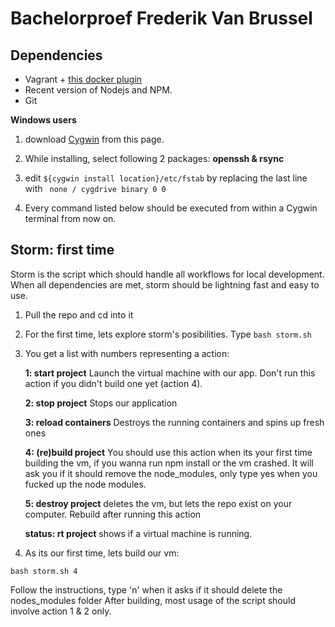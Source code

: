 Bachelorproef Frederik Van Brussel
===================

Dependencies
----------
 - Vagrant + [this docker plugin](https://github.com/leighmcculloch/vagrant-docker-compose)
 - Recent version of Nodejs and NPM. 
 - Git 

**Windows users**
1. download [Cygwin](https://www.cygwin.com/) from this page.

2.  While installing, select following 2 packages: **openssh & rsync**

3. edit  `` ${cygwin install location}/etc/fstab `` by replacing the last line with ` none / cygdrive binary 0 0`

4. Every command listed below should be executed from within a Cygwin terminal from now on.

Storm: first time
-------------
Storm is the script which should handle all workflows for local development. When all dependencies are met, storm should be lightning fast and easy to use.

1. Pull the repo and cd into it

2. For the first time, lets explore storm's posibilities. 
   Type `bash storm.sh`
   
3. You get a list with numbers representing a action:

    **1: start project**
    Launch the virtual machine with our app. Don't run this action if you didn't build one yet (action 4).
    
    **2: stop project**
    Stops our application
    
    **3: reload containers**
    Destroys the running containers and spins up fresh ones
    
    **4: (re)build project**
    You should use this action when its your first time building the vm, if you wanna run npm install or the vm crashed. 
    It will ask you if it should remove the node_modules, only type yes when you fucked up the node modules.
    
    **5: destroy project** 
    deletes the vm, but lets the repo exist on your computer. Rebuild after running this action
    
    **status: rt project**
    shows if a virtual machine is running.
    
4. As  its our first time, lets build our vm:

`bash storm.sh 4`

Follow the instructions, type 'n' when it asks if it should delete the nodes_modules folder
After building, most usage of the script should involve action 1 & 2 only.
